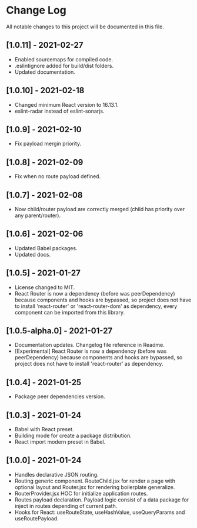 # Change Log

All notable changes to this project will be documented in this file.

## [1.0.11] - 2021-02-27
-   Enabled sourcemaps for compiled code.
-   .eslintignore added for build/dist folders.
-   Updated documentation.

## [1.0.10] - 2021-02-18
-   Changed minimum React version to 16.13.1.
-   eslint-radar instead of eslint-sonarjs.

## [1.0.9] - 2021-02-10
-   Fix payload mergin priority.

## [1.0.8] - 2021-02-09
-   Fix when no route payload defined.

## [1.0.7] - 2021-02-08
-   Now child/router payload are correctly merged (child has priority over any parent/router).

## [1.0.6] - 2021-02-06
-   Updated Babel packages.
-   Updated docs.

## [1.0.5] - 2021-01-27
-   License changed to MIT.
-   React Router is now a dependency (before was peerDependency) because components and hooks are bypassed, so project does not have to install 'react-router' or 'react-router-dom' as dependency, every component can be imported from this library.

## [1.0.5-alpha.0] - 2021-01-27
-   Documentation updates. Changelog file reference in Readme.
-   [Experimental] React Router is now a dependency (before was peerDependency) because components and hooks are bypassed, so project does not have to install 'react-router' as dependency.

## [1.0.4] - 2021-01-25
-   Package peer dependencies version.

## [1.0.3] - 2021-01-24
-   Babel with React preset.
-   Building mode for create a package distribution.
-   React import modern preset in Babel.

## [1.0.0] - 2021-01-24
-   Handles declarative JSON routing.
-   Routing generic component. RouteChild.jsx for render a page with optional
    layout and Router.jsx for rendering boilerplate generalize.
-   RouterProvider.jsx HOC for initialize application routes.
-   Routes payload declaration. Payload logic consist of a data package
    for inject in routes depending of current path.
-   Hooks for React: useRouteState, useHashValue, useQueryParams and
    useRoutePayload.
